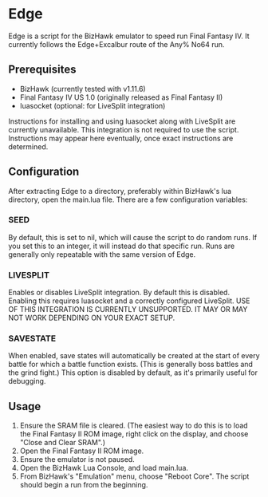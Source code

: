 # Edge

Edge is a script for the BizHawk emulator to speed run Final Fantasy IV. It
currently follows the Edge+Excalbur route of the Any% No64 run.

## Prerequisites

* BizHawk (currently tested with v1.11.6)
* Final Fantasy IV US 1.0 (originally released as Final Fantasy II)
* luasocket (optional: for LiveSplit integration)

Instructions for installing and using luasocket along with LiveSplit are
currently unavailable. This integration is not required to use the script.
Instructions may appear here eventually, once exact instructions are determined.

## Configuration

After extracting Edge to a directory, preferably within BizHawk's lua directory,
open the main.lua file. There are a few configuration variables:

### SEED

By default, this is set to nil, which will cause the script to do random runs.
If you set this to an integer, it will instead do that specific run. Runs are
generally only repeatable with the same version of Edge.

### LIVESPLIT

Enables or disables LiveSplit integration. By default this is disabled. Enabling
this requires luasocket and a correctly configured LiveSplit. USE OF THIS
INTEGRATION IS CURRENTLY UNSUPPORTED. IT MAY OR MAY NOT WORK DEPENDING ON YOUR
EXACT SETUP.

### SAVESTATE

When enabled, save states will automatically be created at the start of every
battle for which a battle function exists. (This is generally boss battles and
the grind fight.) This option is disabled by default, as it's primarily useful
for debugging.

## Usage

1. Ensure the SRAM file is cleared. (The easiest way to do this is to load the
   Final Fantasy II ROM image, right click on the display, and choose "Close and
   Clear SRAM".)
2. Open the Final Fantasy II ROM image.
3. Ensure the emulator is not paused.
4. Open the BizHawk Lua Console, and load main.lua.
5. From BizHawk's "Emulation" menu, choose "Reboot Core". The script should
   begin a run from the beginning.
